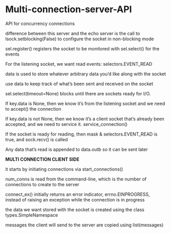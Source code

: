 # Multi-connection-server-API
API for concurrency connections

difference between this server and the echo server is the call to lsock.setblocking(False) to configure the socket in non-blocking mode

sel.register() registers the socket to be monitored with sel.select() for the events 

For the listening socket, we want read events: selectors.EVENT_READ

data is used to store whatever arbitrary data you’d like along with the socket

use data to keep track of what’s been sent and received on the socket

sel.select(timeout=None) blocks until there are sockets ready for I/O.

If key.data is None, then we know it’s from the listening socket and we need to accept() the connection

If key.data is not None, then we know it’s a client socket that’s already been accepted, and we need to service it. service_connection() 

If the socket is ready for reading, then mask & selectors.EVENT_READ is true, and sock.recv() is called

Any data that’s read is appended to data.outb so it can be sent later

**MULTI CONNECTION CLIENT SIDE**

 it starts by initiating connections via start_connections()
 
 num_conns is read from the command-line, which is the number of connections to create to the server
 
 connect_ex() initially returns an error indicator, errno.EINPROGRESS, instead of raising an exception while the connection is in progress
 
 the data we want stored with the socket is created using the class types.SimpleNamespace
 
 messages the client will send to the server are copied using list(messages)
  
